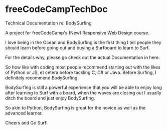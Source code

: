 # freeCodeCampTechDoc
Technical Documentation re: BodySurfing

A project for freeCodeCamp's (New) Responsive Web Design course.

I love being in the Ocean and BodySurfing is the first thing I tell people they should learn before going out and buying a Surfboard to learn to Surf.

For the details why, please go check out the actual Documentation in here.

So how like with coding most people recommend starting out with the likes of Python or JS, et cetera before tackling C, C# or Java.  Before Surfing, I definitely recommend BodySurfing.

BodySurfing is still a powerful experience that you will be able to enjoy long after learning to Surf with a board, when the waves are closing out I usually ditch the board and just enjoy BodySurfing.  

So akin to Python, BodySurfing is great for the novice as well as the advanced learner.

Cheers and Go Surf!